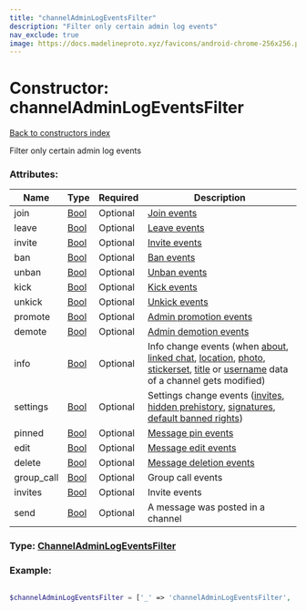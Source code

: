 ```yaml
---
title: "channelAdminLogEventsFilter"
description: "Filter only certain admin log events"
nav_exclude: true
image: https://docs.madelineproto.xyz/favicons/android-chrome-256x256.png
---
```

# Constructor: channelAdminLogEventsFilter  
[Back to constructors index](/API_docs/constructors/index.html)



Filter only certain admin log events

### Attributes:

| Name     |    Type       | Required | Description |
|----------|---------------|----------|-------------|
|join|[Bool](/API_docs/types/Bool.html) | Optional|[Join events](../constructors/channelAdminLogEventActionParticipantJoin.html)|
|leave|[Bool](/API_docs/types/Bool.html) | Optional|[Leave events](../constructors/channelAdminLogEventActionParticipantLeave.html)|
|invite|[Bool](/API_docs/types/Bool.html) | Optional|[Invite events](../constructors/channelAdminLogEventActionParticipantInvite.html)|
|ban|[Bool](/API_docs/types/Bool.html) | Optional|[Ban events](../constructors/channelAdminLogEventActionParticipantToggleBan.html)|
|unban|[Bool](/API_docs/types/Bool.html) | Optional|[Unban events](../constructors/channelAdminLogEventActionParticipantToggleBan.html)|
|kick|[Bool](/API_docs/types/Bool.html) | Optional|[Kick events](../constructors/channelAdminLogEventActionParticipantToggleBan.html)|
|unkick|[Bool](/API_docs/types/Bool.html) | Optional|[Unkick events](../constructors/channelAdminLogEventActionParticipantToggleBan.html)|
|promote|[Bool](/API_docs/types/Bool.html) | Optional|[Admin promotion events](../constructors/channelAdminLogEventActionParticipantToggleAdmin.html)|
|demote|[Bool](/API_docs/types/Bool.html) | Optional|[Admin demotion events](../constructors/channelAdminLogEventActionParticipantToggleAdmin.html)|
|info|[Bool](/API_docs/types/Bool.html) | Optional|Info change events (when [about](../constructors/channelAdminLogEventActionChangeAbout.html), [linked chat](../constructors/channelAdminLogEventActionChangeLinkedChat.html), [location](../constructors/channelAdminLogEventActionChangeLocation.html), [photo](../constructors/channelAdminLogEventActionChangePhoto.html), [stickerset](../constructors/channelAdminLogEventActionChangeStickerSet.html), [title](../constructors/channelAdminLogEventActionChangeTitle.html) or [username](../constructors/channelAdminLogEventActionChangeUsername.html) data of a channel gets modified)|
|settings|[Bool](/API_docs/types/Bool.html) | Optional|Settings change events ([invites](../constructors/channelAdminLogEventActionToggleInvites.html), [hidden prehistory](../constructors/channelAdminLogEventActionTogglePreHistoryHidden.html), [signatures](../constructors/channelAdminLogEventActionToggleSignatures.html), [default banned rights](../constructors/channelAdminLogEventActionDefaultBannedRights.html))|
|pinned|[Bool](/API_docs/types/Bool.html) | Optional|[Message pin events](../constructors/channelAdminLogEventActionUpdatePinned.html)|
|edit|[Bool](/API_docs/types/Bool.html) | Optional|[Message edit events](../constructors/channelAdminLogEventActionEditMessage.html)|
|delete|[Bool](/API_docs/types/Bool.html) | Optional|[Message deletion events](../constructors/channelAdminLogEventActionDeleteMessage.html)|
|group\_call|[Bool](/API_docs/types/Bool.html) | Optional|Group call events|
|invites|[Bool](/API_docs/types/Bool.html) | Optional|Invite events|
|send|[Bool](/API_docs/types/Bool.html) | Optional|A message was posted in a channel|



### Type: [ChannelAdminLogEventsFilter](/API_docs/types/ChannelAdminLogEventsFilter.html)


### Example:

```php

$channelAdminLogEventsFilter = ['_' => 'channelAdminLogEventsFilter', 'join' => Bool, 'leave' => Bool, 'invite' => Bool, 'ban' => Bool, 'unban' => Bool, 'kick' => Bool, 'unkick' => Bool, 'promote' => Bool, 'demote' => Bool, 'info' => Bool, 'settings' => Bool, 'pinned' => Bool, 'edit' => Bool, 'delete' => Bool, 'group_call' => Bool, 'invites' => Bool, 'send' => Bool];
```  
